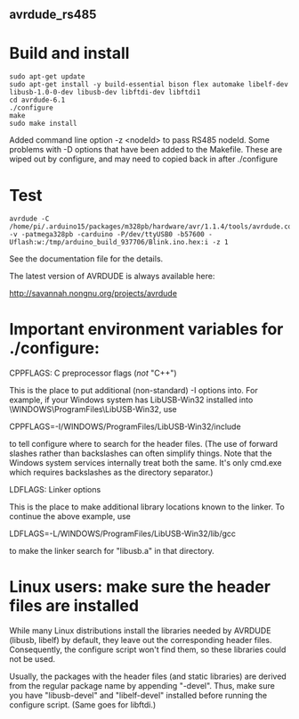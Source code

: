 ## avrdude_rs485
# Build and install
```
sudo apt-get update
sudo apt-get install -y build-essential bison flex automake libelf-dev libusb-1.0-0-dev libusb-dev libftdi-dev libftdi1
cd avrdude-6.1
./configure
make
sudo make install
```
Added command line option -z \<nodeId\> to pass RS485 nodeId.
Some problems with -D options that have been added to the Makefile. These are wiped out by configure, and may need to copied back in after ./configure 
# Test
```
avrdude -C /home/pi/.arduino15/packages/m328pb/hardware/avr/1.1.4/tools/avrdude.conf -v -patmega328pb -carduino -P/dev/ttyUSB0 -b57600 -Uflash:w:/tmp/arduino_build_937706/Blink.ino.hex:i -z 1
```

See the documentation file for the details.

The latest version of AVRDUDE is always available here:

  http://savannah.nongnu.org/projects/avrdude


Important environment variables for ./configure:
================================================

CPPFLAGS: C preprocessor flags (*not* "C++")

This is the place to put additional (non-standard) -I options into.
For example, if your Windows system has LibUSB-Win32 installed into
\\WINDOWS\ProgramFiles\LibUSB-Win32, use

CPPFLAGS=-I/WINDOWS/ProgramFiles/LibUSB-Win32/include

to tell configure where to search for the header files.  (The use of
forward slashes rather than backslashes can often simplify things.
Note that the Windows system services internally treat both the same.
It's only cmd.exe which requires backslashes as the directory
separator.)

LDFLAGS: Linker options

This is the place to make additional library locations known to the
linker.  To continue the above example, use

LDFLAGS=-L/WINDOWS/ProgramFiles/LibUSB-Win32/lib/gcc

to make the linker search for "libusb.a" in that directory.


Linux users: make sure the header files are installed
=====================================================

While many Linux distributions install the libraries needed by AVRDUDE
(libusb, libelf) by default, they leave out the corresponding header
files.  Consequently, the configure script won't find them, so these
libraries could not be used.

Usually, the packages with the header files (and static libraries) are
derived from the regular package name by appending "-devel".  Thus,
make sure you have "libusb-devel" and "libelf-devel" installed before
running the configure script.  (Same goes for libftdi.)
